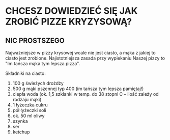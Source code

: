 # CHCESZ DOWIEDZIEĆ SIĘ JAK ZROBIĆ PIZZE KRYZYSOWĄ?
## NIC PROSTSZEGO

Najważniejsze w pizzy krysowej wcale nie jest ciasto, a mąka z jakiej to ciasto jest zrobione. Najistotniejsza zasada przy wypiekaniu Naszej pizzy to
"Im tańsza mąka tym lepsza pizza".

Składniki na ciasto:
1. 100 g świeżych drożdży
2. 500 g mąki pszennej typ 400 (im tańsza tym lepsza pamiętaj!)
3. ciepła woda (ok. 1,5 szklanki w temp. do 38 stopni C – ilość zależy od rodzaju mąki)
4. 1 łyżeczka cukru
5. pół łyżeczki soli
6. ok. 50 ml oliwy
7. szynka
8. ser
9. ketchup
